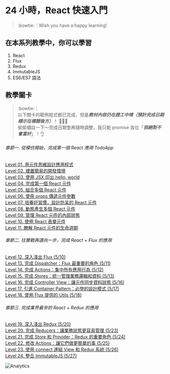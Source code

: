 # 24 小時，React 快速入門

> :bowtie:：Wish you have a happy learning!


## 在本系列教學中，你可以學習
1. React
2. Flux
3. Redux
4. ImmutableJS
5. ES6/ES7 語法


## 教學關卡

> :bowtie:：  
> 以下關卡的範例程式都已完成，但是***教材內容仍在趕工中唷（預計完成日期標示在標題後方）***！ :loudspeaker::loudspeaker::loudspeaker:  
> 偷偷備註一下～完成日期會再隨時調整，我只能 promise 各位「***我絕對不會富奸***」！:ok_hand:

###### 章節一. 從模仿開始，完成第一個 React 應用 TodoApp
[Level 01. 用元件思維設計應用程式](https://github.com/shiningjason1989/react-quick-tutorial/tree/master/level-01_react)  
[Level 02. 建置簡易的開發環境](https://github.com/shiningjason1989/react-quick-tutorial/tree/master/level-02_initial-project)  
[Level 03. 使用 JSX 印出 hello, world](https://github.com/shiningjason1989/react-quick-tutorial/tree/master/level-03_hello-react)  
[Level 04. 完成第一個 React 元件](https://github.com/shiningjason1989/react-quick-tutorial/tree/master/level-04_first-component)  
[Level 05. 組合多個 React 元件](https://github.com/shiningjason1989/react-quick-tutorial/tree/master/level-05_component-composition)  
[Level 06. 使用 props 傳遞元件參數](https://github.com/shiningjason1989/react-quick-tutorial/tree/master/level-06_transferring-props)  
[Level 07. 培養好習慣，設計防呆的 React 元件](https://github.com/shiningjason1989/react-quick-tutorial/tree/master/level-07_prop-types-n-default-values)  
[Level 08. 動態產生多個 React 元件](https://github.com/shiningjason1989/react-quick-tutorial/tree/master/level-08_dynamic-children)  
[Level 09. 管理 React 元件的內部狀態](https://github.com/shiningjason1989/react-quick-tutorial/tree/master/level-09_stateful-component)  
[Level 10. 使用 React 表單元件](https://github.com/shiningjason1989/react-quick-tutorial/tree/master/level-10_forms)  
[Level 11. 瞭解 React 元件的生命週期](https://github.com/shiningjason1989/react-quick-tutorial/tree/master/level-11_component-lifecycle)  

###### 章節二. 往實戰再邁向一步，完成 React + Flux 的應用
[Level 12. 深入淺出 Flux (5/10)](https://github.com/shiningjason1989/react-quick-tutorial/tree/master/level-12_flux)  
[Level 13. 完成 Dispatcher：Flux 最重要的角色 (5/11)](https://github.com/shiningjason1989/react-quick-tutorial/tree/master/level-13_flux-dispatcher)  
[Level 14. 完成 Actions：集中所有應用行為 (5/12)](https://github.com/shiningjason1989/react-quick-tutorial/tree/master/level-14_flux-actions)  
[Level 15. 完成 Stores：統一管理業務邏輯和資料 (5/13)](https://github.com/shiningjason1989/react-quick-tutorial/tree/master/level-15_flux-stores)  
[Level 16. 完成 Controller View：讓元件同步資料狀態 (5/16)](https://github.com/shiningjason1989/react-quick-tutorial/tree/master/level-16_flux-controller-view)  
[Level 17. 引進 Container Pattern：必學的設計模式 (5/17)](https://github.com/shiningjason1989/react-quick-tutorial/tree/master/level-17_container-pattern)  
[Level 18. 使用 Flux 提供的 Utils (5/18)](https://github.com/shiningjason1989/react-quick-tutorial/tree/master/level-18_flux-utils)  

###### 章節三. 完成業界最夯的 React + Redux 的應用
[Level 19. 深入淺出 Redux (5/20)](https://github.com/shiningjason1989/react-quick-tutorial/tree/master/level-19_redux)  
[Level 20. 完成 Reducers：讓業務狀態更容易管理 (5/23)](https://github.com/shiningjason1989/react-quick-tutorial/tree/master/level-20_redux-reducers)  
[Level 21. 完成 Store 和 Provider：Redux 的重要角色 (5/24)](https://github.com/shiningjason1989/react-quick-tutorial/tree/master/level-21_redux-store-n-provider)  
[Level 22. 修改 Actions：讓它們做更簡單的事 (5/25)](https://github.com/shiningjason1989/react-quick-tutorial/tree/master/level-22_redux-actions)  
[Level 23. 使用 connect 連結 View 和 Redux 系統 (5/26)](https://github.com/shiningjason1989/react-quick-tutorial/tree/master/level-23_redux-connect-view)  
[Level 24. 整合 ImmutableJS (5/27)](https://github.com/shiningjason1989/react-quick-tutorial/tree/master/level-24_immutablejs)  


![Analytics](https://shining-ga-beacon.appspot.com/UA-77436651-1/home?pixel)
